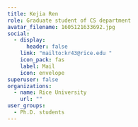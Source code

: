 ```yaml
---
title: Kejia Ren
role: Graduate student of CS department
avatar_filename: 1605121633692.jpg
social:
  - display:
      header: false
    link: "mailto:kr43@rice.edu "
    icon_pack: fas
    label: Mail
    icon: envelope
superuser: false
organizations:
  - name: Rice University
    url: ""
user_groups:
  - Ph.D. students
---
```

